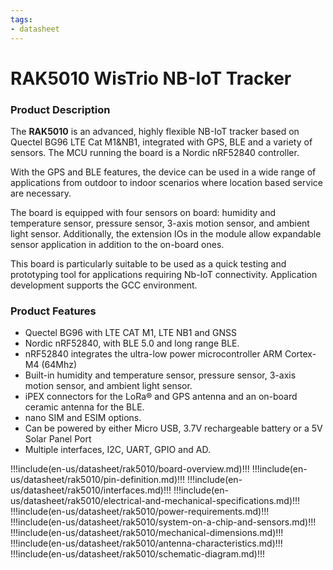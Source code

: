 ```yaml
---
tags:
- datasheet
---
```


# RAK5010 WisTrio NB-IoT Tracker

<rk-img
  src="/assets/images/datasheet/rak5010/rak5010-wis-trio-nb-iot-tracker.jpg"
  width="40%"
  figure-number="1"
  caption="RAK5010 WisTrio NB-IoT Tracker"
/>


### Product Description

The **RAK5010** is an advanced, highly flexible NB-IoT tracker based on  Quectel BG96 LTE Cat M1&NB1, integrated with GPS, BLE and a variety of sensors. The MCU running the board is a Nordic nRF52840 controller.

With the GPS and BLE features, the device can be used in a wide range of applications from outdoor to indoor scenarios where location based service are necessary. 

The board is equipped with four sensors on board: humidity and temperature sensor, pressure sensor, 3-axis motion sensor, and ambient light sensor. Additionally, the extension IOs in the module allow expandable sensor application in addition to the on-board ones.

This board is particularly suitable to be used as a quick testing and prototyping tool for applications requiring Nb-IoT connectivity.
 Application development supports the GCC environment.

### Product Features

- Quectel BG96 with LTE CAT M1, LTE NB1 and GNSS
- Nordic nRF52840, with BLE 5.0 and long range BLE.
- nRF52840 integrates the ultra-low power microcontroller ARM Cortex-M4 (64Mhz)
- Built-in humidity and temperature sensor, pressure sensor, 3-axis motion
sensor, and ambient light sensor.
- iPEX connectors for the LoRa® and GPS antenna and an on-board ceramic
antenna for the BLE.
- nano SIM and ESIM options.
- Can be powered by either Micro USB, 3.7V rechargeable battery or a 5V
Solar Panel Port
- Multiple interfaces, I2C, UART, GPIO and AD.

!!!include(en-us/datasheet/rak5010/board-overview.md)!!!
!!!include(en-us/datasheet/rak5010/pin-definition.md)!!!
!!!include(en-us/datasheet/rak5010/interfaces.md)!!!
!!!include(en-us/datasheet/rak5010/electrical-and-mechanical-specifications.md)!!!
!!!include(en-us/datasheet/rak5010/power-requirements.md)!!!
!!!include(en-us/datasheet/rak5010/system-on-a-chip-and-sensors.md)!!!
!!!include(en-us/datasheet/rak5010/mechanical-dimensions.md)!!!
!!!include(en-us/datasheet/rak5010/antenna-characteristics.md)!!!
!!!include(en-us/datasheet/rak5010/schematic-diagram.md)!!!
